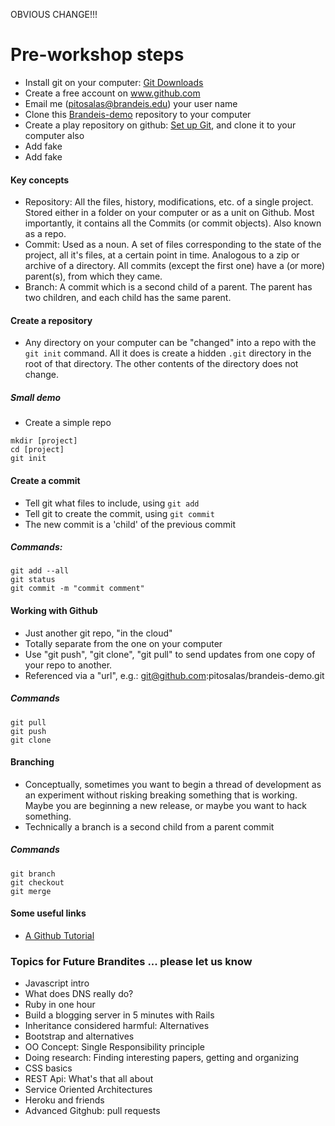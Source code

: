 OBVIOUS CHANGE!!!

# Pre-workshop steps
* Install git on your computer: [Git Downloads](http://git-scm.com/downloads)
* Create a free account on www.github.com
* Email me (pitosalas@brandeis.edu) your user name
* Clone this [Brandeis-demo](https://github.com/pitosalas/brandeis-demo) repository to your computer
* Create a play repository on github: [Set up Git](https://help.github.com/articles/set-up-git), and clone it to your computer also
* Add fake
* Add fake

#### Key concepts
* Repository: All the files, history, modifications, etc. of a single project. Stored either in a folder on your computer or as a unit on Github. Most importantly, it contains all the Commits (or commit objects). Also known as a repo.
* Commit: Used as a noun. A set of files corresponding to the state of the project, all it's files, at a certain point in time. Analogous to a zip or archive of a directory. All commits (except the first one) have a (or more) parent(s), from which they came.
* Branch: A commit which is a second child of a parent. The parent has two children, and each child has the same parent.

#### Create a repository
* Any directory on your computer can be "changed" into a repo with the `git init` command. All it does is create a hidden `.git` directory in the root of that directory. The other contents of the directory does not change.

##### Small demo
* Create a simple repo

```
mkdir [project]
cd [project]
git init
```

#### Create a commit
* Tell git what files to include, using `git add`
* Tell git to create the commit, using `git commit`
* The new commit is a 'child' of the previous commit

##### Commands:
```
git add --all
git status
git commit -m "commit comment"
```

#### Working with Github
* Just another git repo, "in the cloud"
* Totally separate from the one on your computer
* Use "git push", "git clone", "git pull" to send updates from one copy of your repo to another.
* Referenced via a "url", e.g.: git@github.com:pitosalas/brandeis-demo.git

##### Commands
```
git pull
git push
git clone
```

#### Branching
* Conceptually, sometimes you want to begin a thread of development as an experiment without risking breaking something that is working. Maybe you are beginning a new release, or maybe you want to hack something.
* Technically a branch is a second child from a parent commit

##### Commands
```
git branch
git checkout
git merge
```

#### Some useful links
* [A Github Tutorial](http://www.sbf5.com/~cduan/technical/git/)

### Topics for Future Brandites ... please let us know
* Javascript intro
* What does DNS really do?
* Ruby in one hour
* Build a blogging server in 5 minutes with Rails
* Inheritance considered harmful: Alternatives
* Bootstrap and alternatives
* OO Concept: Single Responsibility principle
* Doing research: Finding interesting papers, getting and organizing
* CSS basics
* REST Api: What's that all about
* Service Oriented Architectures
* Heroku and friends
* Advanced Gitghub: pull requests
